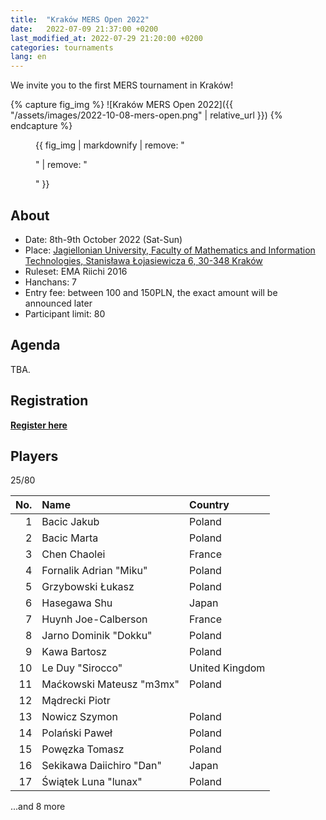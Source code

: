 ```yaml
---
title:  "Kraków MERS Open 2022"
date:   2022-07-09 21:37:00 +0200
last_modified_at: 2022-07-29 21:20:00 +0200
categories: tournaments
lang: en
---
```


We invite you to the first MERS tournament in Kraków!

{% capture fig_img %}
![Kraków MERS Open 2022]({{ "/assets/images/2022-10-08-mers-open.png" | relative_url }})
{% endcapture %}

<figure>
  {{ fig_img | markdownify | remove: "<p>" | remove: "</p>" }}
</figure>

## About

* Date: 8th-9th October 2022 (Sat-Sun)
* Place: [Jagiellonian University, Faculty of Mathematics and Information Technologies, Stanisława Łojasiewicza 6, 30-348 Kraków](https://goo.gl/maps/izBiryMK8gM9GpQd6)
* Ruleset: EMA Riichi 2016
* Hanchans: 7
* Entry fee: between 100 and 150PLN, the exact amount will be announced later
* Participant limit: 80

## Agenda

TBA.

## Registration

**[Register here](https://forms.gle/n25tH2yqy7i7nW7DA)**

## Players

<div class="progress" style="margin-bottom: 0.5em">
	<div
		class="progress-bar progress-bar-striped"
		role="progressbar"
		style="width: calc(100%*25/80);"
		aria-valuenow="25"
		aria-valuemin="0"
		aria-valuemax="80">
		25/80
	</div>
</div>

<center id="biggus-tablus" markdown="block">

| No. | Name                     | Country        |
|----:|:-------------------------|:---------------|
|   1 | Bacic Jakub              | Poland         |
|   2 | Bacic Marta              | Poland         |
|   3 | Chen Chaolei             | France         |
|   4 | Fornalik Adrian "Miku"   | Poland         |
|   5 | Grzybowski Łukasz        | Poland         |
|   6 | Hasegawa Shu             | Japan          |
|   7 | Huynh Joe-Calberson      | France         |
|   8 | Jarno Dominik "Dokku"    | Poland         |
|   9 | Kawa Bartosz             | Poland         |
|  10 | Le Duy "Sirocco"         | United Kingdom |
|  11 | Maćkowski Mateusz "m3mx" | Poland         |
|  12 | Mądrecki Piotr           |                |
|  13 | Nowicz Szymon            | Poland         |
|  14 | Polański Paweł           | Poland         |
|  15 | Powęzka Tomasz           | Poland         |
|  16 | Sekikawa Daiichiro "Dan" | Japan          |
|  17 | Świątek Luna "lunax"     | Poland         |

</center>

...and 8 more
